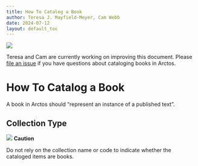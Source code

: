 ```yaml
---
title: How To Catalog a Book 
author: Teresa J. Mayfield-Meyer, Cam Webb
date: 2024-07-12
layout: default_toc
---
```

![](https://raw.githubusercontent.com/ArctosDB/documentation-wiki/gh-pages/tutorial_images/Bear%20Work%20in%20Progress.JPG)

Teresa and Cam are currently working on improving this document. Please [file an issue](https://github.com/ArctosDB/arctos/issues/new) if you have questions about cataloging books in Arctos.

# **How To Catalog a Book**

A book in Arctos should “represent an instance of a published text”. 

## Collection Type

![](https://raw.githubusercontent.com/ArctosDB/documentation-wiki/gh-pages/tutorial_images/Bear%20Caution.jpg) **Caution**

Do not rely on the collection name or code to indicate whether the cataloged items are books.
